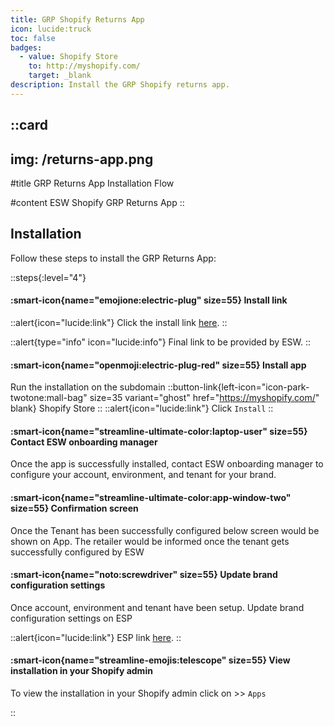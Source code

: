 ```yaml
---
title: GRP Shopify Returns App
icon: lucide:truck
toc: false
badges:
  - value: Shopify Store
    to: http://myshopify.com/
    target: _blank
description: Install the GRP Shopify returns app.
---
```


::card
---
img: /returns-app.png
---
#title
GRP Returns App Installation Flow

#content
ESW Shopify GRP Returns App
::


## Installation

Follow these steps to install the GRP Returns App:

::steps{:level="4"}
#### :smart-icon{name="emojione:electric-plug" size=55} Install link

::alert{icon="lucide:link"}
Click the install link <a href="https://apps.shopify.com/esw-card-payments" target="_blank" rel="noopener noreferrer">here</a>.
::

::alert{type="info" icon="lucide:info"}
  Final link to be provided by ESW.
::


#### :smart-icon{name="openmoji:electric-plug-red" size=55} Install app

Run the installation on the subdomain 
::button-link{left-icon="icon-park-twotone:mall-bag" size=35 variant="ghost" href="https://myshopify.com/" blank}
  Shopify Store
::
::alert{icon="lucide:link"}
Click `Install`
::

#### :smart-icon{name="streamline-ultimate-color:laptop-user" size=55} Contact ESW onboarding manager

Once the app is successfully installed, contact ESW onboarding manager to 
configure your account, environment, and tenant for your brand. 

#### :smart-icon{name="streamline-ultimate-color:app-window-two" size=55} Confirmation screen

Once the Tenant has been successfully configured below screen would be 
shown on App. The retailer would be informed once the tenant gets successfully 
configured by ESW

#### :smart-icon{name="noto:screwdriver" size=55} Update brand configuration settings

Once account, environment and tenant have been setup. Update brand configuration 
settings on ESP

::alert{icon="lucide:link"}
ESP link <a href="https://esp.eshopworld.com/partnership/partnerships" target="_blank" rel="noopener noreferrer">here</a>.
::

#### :smart-icon{name="streamline-emojis:telescope" size=55} View installation in your Shopify admin

To view the installation in your Shopify admin click on >> `Apps`




::
